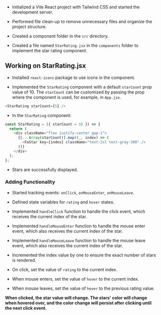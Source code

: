 - Initialized a Vite React project with Tailwind CSS and started the development server.

- Performed file clean-up to remove unnecessary files and organize the project structure.

- Created a component folder in the `src` directory.

- Created a file named `StarRating.jsx` in the `components` folder to implement the star rating component.

## Working on StarRating.jsx

- Installed `react-icons` package to use icons in the component.

- Implemented the `StarRating` component with a default `starCount` prop value of 10. The `starCount` can be customized by passing the prop where the component is used, for example, in `App.jsx`.

```javascript
<StarRating starCount={5} />
```

- In the `StarRating` component:

```javascript
const StarRating = ({ starCount = 10 }) => {
  return (
    <div className="flex justify-center gap-1">
      {[...Array(starCount)].map((_, index) => (
        <FaStar key={index} className="text-2xl text-gray-300" />
      ))}
    </div>
  );
};
```

- Stars are successfully displayed.

### Adding Functionality

- Started tracking events: `onClick`, `onMouseEnter`, `onMouseLeave`.

- Defined state variables for `rating` and `hover` states.

- Implemented `handleClick` function to handle the click event, which receives the current index of the star.

- Implemented `handleMouseEnter` function to handle the mouse enter event, which also receives the current index of the star.

- Implemented `handleMouseLeave` function to handle the mouse leave event, which also receives the current index of the star.

- Incremented the index value by one to ensure the exact number of stars is rendered.

- On click, set the value of `rating` to the current index.

- When mouse enters, set the value of `hover` to the current index.

- When mouse leaves, set the value of `hover` to the previous rating value.

**When clicked, the star value will change. The stars' color will change when hovered over, and the color change will persist after clicking until the next click event.**
